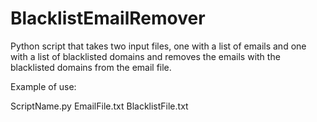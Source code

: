 # BlacklistEmailRemover
Python script that takes two input files, one with a list of emails and one with a list of blacklisted domains and removes the emails with the blacklisted domains from the email file.

Example of use:

ScriptName.py EmailFile.txt BlacklistFile.txt
